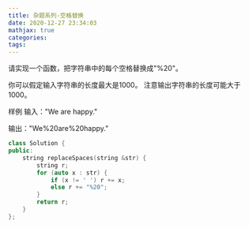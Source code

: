 ```yaml
---
title: 杂题系列-空格替换
date: 2020-12-27 23:34:03
mathjax: true
categories:
tags: 
---
```


请实现一个函数，把字符串中的每个空格替换成"%20"。

你可以假定输入字符串的长度最大是1000。
注意输出字符串的长度可能大于1000。

样例
输入："We are happy."

输出："We%20are%20happy."

```cpp
class Solution {
public:
    string replaceSpaces(string &str) {
        string r;
        for (auto x : str) {
            if (x != ' ') r += x;
            else r += "%20";
        }
        return r;
    }
};
```